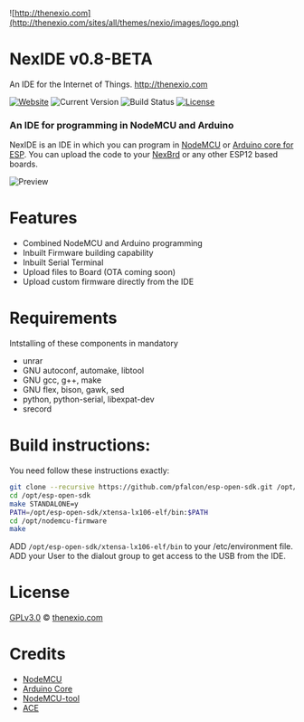 ![http://thenexio.com](http://thenexio.com/sites/all/themes/nexio/images/logo.png)
# **NexIDE v0.8-BETA** #
An IDE for the Internet of Things.
http://thenexio.com

[![Website](https://img.shields.io/badge/website-NexIO-blue.svg)](http://thenexio.com)
![Current Version](https://img.shields.io/badge/version-0.8--BETA-yellow.svg)
![Build Status](https://img.shields.io/badge/build-Passing-green.svg)
[![License](https://img.shields.io/badge/license-GPLv3.0-blue.svg)](https://github.com/rgujju/NexIDE/blob/master/LICENSE)

### An IDE for programming in NodeMCU and Arduino

NexIDE is an IDE in which you can program in [NodeMCU](https://github.com/nodemcu/nodemcu-firmware) or [Arduino core for ESP](https://github.com/esp8266/Arduino).
You can upload the code to your [NexBrd](http://thenexio.com/nexbrd) or any other ESP12 based boards.

![Preview](http://thenexio.com/sites/all/themes/nexio/images/NexIDE_1.png)


# Features

- Combined NodeMCU and Arduino programming
- Inbuilt Firmware building capability
- Inbuilt Serial Terminal
- Upload files to Board (OTA coming soon)
- Upload custom firmware directly from the IDE

# Requirements
  Intstalling of these components in mandatory
  - unrar
  - GNU autoconf, automake, libtool
  - GNU gcc, g++, make
  - GNU flex, bison, gawk, sed
  - python, python-serial, libexpat-dev
  - srecord

# Build instructions:
You need follow these instructions exactly:
```sh
git clone --recursive https://github.com/pfalcon/esp-open-sdk.git /opt/esp-open-sdk
cd /opt/esp-open-sdk
make STANDALONE=y
PATH=/opt/esp-open-sdk/xtensa-lx106-elf/bin:$PATH
cd /opt/nodemcu-firmware
make
```
ADD ```/opt/esp-open-sdk/xtensa-lx106-elf/bin``` to your /etc/environment file.
ADD your User to the dialout group to get access to the USB from the IDE.

# License

[GPLv3.0](https://github.com/rgujju/NexIDE/blob/master/LICENSE) © [thenexio.com](http://thenexio.com/)

# Credits
- [NodeMCU](https://github.com/nodemcu/nodemcu-firmware)
- [Arduino Core](https://github.com/esp8266/Arduino)
- [NodeMCU-tool](https://github.com/andidittrich/NodeMCU-Tool)
- [ACE](https://ace.c9.io/#nav=about)
